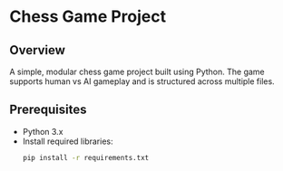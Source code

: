 # Chess Game Project

## Overview
A simple, modular chess game project built using Python. The game supports human vs AI gameplay and is structured across multiple files.

## Prerequisites
- Python 3.x
- Install required libraries:
  ```bash
  pip install -r requirements.txt
